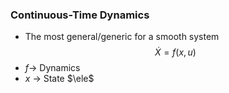 ### Continuous-Time Dynamics
- The most general/generic for a smooth system
$$
\dot{X} = f(x,u)
$$
- $f$-> Dynamics
- $x$ -> State $\ele$